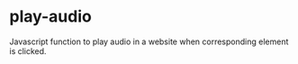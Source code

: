 # play-audio

Javascript function to play audio in a website when corresponding element is clicked.
